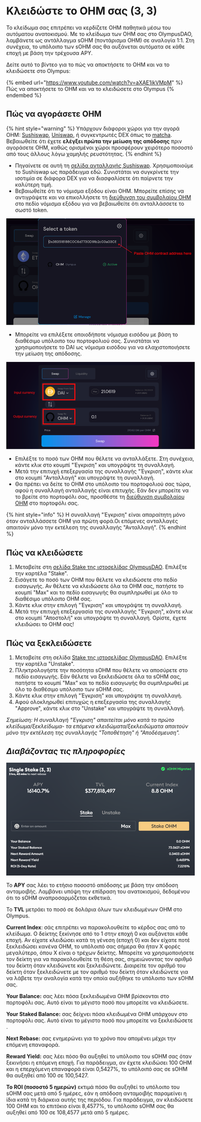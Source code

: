 # Κλειδώστε το OHM σας (3, 3)

Το κλείδωμα σας επιτρέπει να κερδίζετε OHM παθητικά μέσω του αυτόματου ανατοκισμού. Με το κλείδωμα των OHM σας στο OlympusDAO, λαμβάνετε ως αντάλλαγμα sOHM (ποντάρισμα OHM) σε αναλογία 1:1. Στη συνέχεια, το υπόλοιπο των sOHM σας θα αυξάνεται αυτόματα σε κάθε εποχή με βάση την τρέχουσα APY.

Δείτε αυτό το βίντεο για το πώς να αποκτήσετε το OHM και να το κλειδώσετε στο Olympus:

{% embed url="https://www.youtube.com/watch?v=aXAE1ikVMpM" %}
Πώς να αποκτήσετε το OHM και να το κλειδώσετε στο Olympus
{% endembed %}

## Πώς να αγοράσετε OHM

{% hint style="warning" %}
Υπάρχουν διάφοροι χώροι για την αγορά OHM: [Sushiswap](https://app.sushi.com/swap), [Uniswap](https://app.uniswap.org/#/swap), ή συγκεντρωτές DEX όπως το [matcha](https://matcha.xyz). Βεβαιωθείτε ότι έχετε **ελέγξει πρώτα την μείωση της απόδοσης** πριν αγοράσετε OHM, καθώς ορισμένοι χώροι προσφέρουν χειρότερο ποσοστό από τους άλλους λόγω χαμηλής ρευστότητας.
{% endhint %}

* Πηγαίνετε σε αυτή τη [σελίδα ανταλλαγής Sushiswap](https://app.sushi.com/swap?outputCurrency=0x383518188c0c6d7730d91b2c03a03c837814a899). Χρησιμοποιούμε το Sushiswap ως παράδειγμα εδώ. Συνιστάται να συγκρίνετε την ισοτιμία σε διάφορα DEX για να διασφαλίσετε ότι παίρνετε την καλύτερη τιμή.
* Βεβαιωθείτε ότι το νόμισμα εξόδου είναι OHM. Μπορείτε επίσης να αντιγράψετε και να επικολλήσετε τη [διεύθυνση του συμβολαίου OHM](https://docs.olympusdao.finance/main/contracts/tokens#ohm) στο πεδίο νόμισμα εξόδου για να βεβαιωθείτε ότι ανταλλάσσετε το σωστό token.

![Επικόλληση διεύθυνσης OHM](<../.gitbook/assets/image (16) (1).png>)

* Μπορείτε να επιλέξετε οποιοδήποτε νόμισμα εισόδου με βάση το διαθέσιμο υπόλοιπο του πορτοφολιού σας. Συνιστάται να χρησιμοποιήσετε το DAI ως νόμισμα εισόδου για να ελαχιστοποιήσετε την μείωση της απόδοσης.

![Βεβαιωθείτε ότι το νόμισμα εξόδου είναι OHM](<../.gitbook/assets/image (7) (1).png>)

* Επιλέξτε το ποσό των OHM που θέλετε να ανταλλάξετε. Στη συνέχεια, κάντε κλικ στο κουμπί "Έγκριση" και υπογράψτε τη συναλλαγή.
* Μετά την επιτυχή επεξεργασία της συναλλαγής "Έγκριση", κάντε κλικ στο κουμπί "Ανταλλαγή" και υπογράψτε τη συναλλαγή.
* Θα πρέπει να δείτε το OHM στο υπόλοιπο του πορτοφολιού σας τώρα, αφού η συναλλαγή ανταλλαγής είναι επιτυχής. Εάν δεν μπορείτε να το βρείτε στο πορτοφόλι σας, προσθέστε τη [διεύθυνση συμβολαίου OHM](https://docs.olympusdao.finance/main/contracts/tokens#ohm) στο πορτοφόλι σας.

{% hint style="info" %}
Η συναλλαγή "Έγκριση" είναι απαραίτητη μόνο όταν ανταλλάσσετε OHM για πρώτη φορά.Οι επόμενες ανταλλαγές απαιτούν μόνο την εκτέλεση της συναλλαγής "Ανταλλαγή".
{% endhint %}

## Πώς να κλειδώσετε

1. Μεταβείτε στη [σελίδα Stake της ιστοσελίδας OlympusDAO](https://app.olympusdao.finance/#/). Επιλέξτε την καρτέλα "Stake".
2. Εισάγετε το ποσό των OHM που θέλετε να κλειδώσετε στο πεδίο εισαγωγής. Αν θέλετε να κλειδώσετε όλα τα OHM σας, πατήστε το κουμπί "Max" και το πεδίο εισαγωγής θα συμπληρωθεί με όλο το διαθέσιμο υπόλοιπο OHM σας.
3. Κάντε κλικ στην επιλογή "Έγκριση" και υπογράψτε τη συναλλαγή.
4. Μετά την επιτυχή επεξεργασία της συναλλαγής "Έγκριση", κάντε κλικ στο κουμπί "Αποστολή" και υπογράψτε τη συναλλαγή. Ορίστε, έχετε κλειδώσει το OHM σας!

## Πώς να ξεκλειδώσετε

1. Μεταβείτε στη σελίδα [Stake της ιστοσελίδας OlympusDAO](https://app.olympusdao.finance/#/). Επιλέξτε την καρτέλα "Unstake".
2. Πληκτρολογήστε την ποσότητα sOHM που θέλετε να αποσύρετε στο πεδίο εισαγωγής. Εάν θέλετε να ξεκλειδώσετε όλα τα sOHM σας, πατήστε το κουμπί "Max" και το πεδίο εισαγωγής θα συμπληρωθεί με όλο το διαθέσιμο υπόλοιπο των sOHM σας.
3. Κάντε κλικ στην επιλογή "Έγκριση" και υπογράψτε τη συναλλαγή.
4. Αφού ολοκληρωθεί επιτυχώς η επεξεργασία της συναλλαγής "Approve", κάντε κλικ στο "Unstake" και υπογράψτε τη συναλλαγή.

_Σημείωση: Η συναλλαγή "Έγκριση" απαιτείται μόνο κατά το πρώτο κλείδωμα/ξεκλείδωμα- τα επόμενα κλειδώματα/ξεκλειδώματα απαιτούν μόνο την εκτέλεση της συναλλαγής "Τοποθέτηση" ή "Αποδέσμευση"._

## _Διαβάζοντας τις πληροφορίες_

![Η σελίδα κλειδώματος](<../.gitbook/assets/image (3) (1).png>)

Το **APY** σας λέει το ετήσιο ποσοστό απόδοσης με βάση την απόδοση ανταμοιβής. Λαμβάνει υπόψη την επίδραση του ανατοκισμού, δεδομένου ότι το sOHM αναπροσαρμόζεται εκθετικά.

Το **TVL** μετράει το ποσό σε δολάρια όλων των κλειδωμένων OHM στο Olympus.

**Current Index**: σάς επιτρέπει να παρακολουθείτε το κέρδος σας από το κλείδωμα. Ο δείκτης ξεκίνησε από το 1 στην εποχή 0 και αυξάνεται κάθε εποχή. Αν είχατε κλειδώσει κατά τη γένεση (εποχή 0) και δεν είχατε ποτέ ξεκλειδώσει κανένα OHM, το υπόλοιπό σας σήμερα θα ήταν Χ φορές μεγαλύτερο, όπου Χ είναι ο τρέχων δείκτης. Μπορείτε να χρησιμοποιήσετε τον δείκτη για να παρακολουθείτε τη θέση σας, σημειώνοντας τον αριθμό του δείκτη όταν κλειδώνετε και ξεκλειδώνετε. Διαιρείτε τον αριθμό του δείκτη όταν ξεκλειδώνετε με τον αριθμό του δείκτη όταν κλειδώνετε για να λάβετε την αναλογία κατά την οποία αυξήθηκε το υπόλοιπο των sOHM σας.

**Your Balance:** σας λέει πόσα ξεκλειδωμένα OHM βρίσκονται στο πορτοφόλι σας. Αυτό είναι το μέγιστο ποσό που μπορείτε να κλειδώσετε.

**Your Staked Balance:** σας δείχνει πόσα κλειδωμένα OHM υπάρχουν στο πορτοφόλι σας. Αυτό είναι το μέγιστο ποσό που μπορείτε να ξεκλειδώσετε .

**Next Rebase:** σας ενημερώνει για το χρόνο που απομένει μέχρι την επόμενη επαναφορά.

**Reward Yield:** σας λέει πόσο θα αυξηθεί το υπόλοιπο του sOHM σας όταν ξεκινήσει η επόμενη εποχή. Για παράδειγμα, αν έχετε κλειδώσει 100 OHM και η επερχόμενη επαναφορά είναι 0,5427%, το υπόλοιπό σας σε sOHM θα αυξηθεί από 100 σε 100,5427.

**Το ROI (ποσοστό 5 ημερών)** εκτιμά πόσο θα αυξηθεί το υπόλοιπο του sOHM σας μετά από 5 ημέρες, εάν η απόδοση ανταμοιβής παραμείνει η ίδια κατά τη διάρκεια αυτής της περιόδου. Για παράδειγμα, αν κλειδώσετε 100 OHM και το επιτόκιο είναι 8,4577%, το υπόλοιπο sOHM σας θα αυξηθεί από 100 σε 108,4577 μετά από 5 ημέρες.
